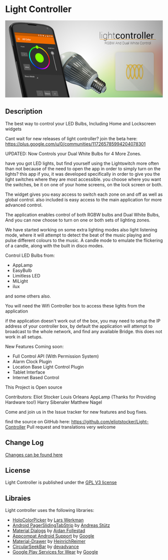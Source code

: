 Light Controller
================

![Promo Image](promo.png)

Description
-----------
The best way to control your LED Bulbs, Including Home and Lockscreen widgets

Cant wait for new releases of light controller? join the beta here: https://plus.google.com/u/0/communities/117265785994204078301

UPDATED: Now Controls your Dual White Bulbs for 4 More Zones.

have you got LED lights, but find yourself using the Lightswitch more often than not because of the need to open the app in order to simply turn on the lights? this app if you, it was developed specifically in order to give you the light switches where they are most accessible. you choose where you want the switches, be it on one of your home screens, on the lock screen or both.

The widget gives you easy access to switch each zone on and off as well as global control. also included is easy access to the main application for more advanced control.

The application enables control of both RGBW bulbs and Dual White Bulbs, And you can now choose to turn on one or both sets of lighting zones.

We have started working on some extra lighting modes also light listening mode, where it will attempt to detect the beat of the music playing and pulse different colours to the music. A candle mode to emulate the flickering of a candle, along with the built in disco modes.

Control LED Bulbs from:
* AppLamp
* EasyBulb
* Limitless LED
* MiLight
* ilux

and some others also.

You will need the Wifi Controller box to access these lights from the application

if the application doesn't work out of the box, you may need to setup the IP address of your controller box, by default the application will attempt to broadcast to the whole network, and find any available Bridge. this does not work in all setups.

New Features Coming soon:
* Full Control API (With Permission System)
* Alarm Clock Plugin
* Location Base Light Control Plugin
* Tablet Interface
* Internet Based Control

This Project is Open source

Contributors:
Eliot Stocker
Louis Orleans
AppLamp (Thanks for Providing Hardware too!)
Harry Sibenaler
Matthew Nagel

Come and join us in the Issue tracker for new features and bug fixes.

find the source on GitHub here:
https://github.com/eliotstocker/Light-Controller
Pull request and translations very welcome

Change Log
----------
[Changes can be found here](changelog.md)

License
-------
Light Controller is published under the [GPL V3 license](GPL.md)

Libraies
--------
Light controller uses the following libraries:
* [HoloColorPicker](https://github.com/LarsWerkman/HoloColorPicker) by [Lars Werkman](https://github.com/LarsWerkman)
* [Android PagerSlidingTabStrip](https://github.com/astuetz/PagerSlidingTabStrip) by [Andreas Stütz](https://github.com/astuetz)
* [Material Dialogs](https://github.com/afollestad/material-dialogs) by [Aidan Follestad](https://github.com/afollestad)
* [Appcompat Android Support](https://developer.android.com/tools/support-library/features.html) by [Google](https://developer.android.com/)
* [Material-Drawer](https://github.com/HeinrichReimer/material-drawer) by [HeinrichReimer](https://github.com/HeinrichReimer)
* [CircularSeekBar](https://github.com/devadvance/circularseekbar) by [devadvance](https://github.com/devadvance)
* [Google Play Services for Wear](https://developer.android.com/training/wearables/apps/packaging.html) by [Google](https://developer.android.com/)
